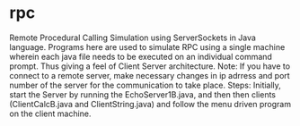 # rpc
Remote Procedural Calling Simulation using ServerSockets in Java language.
Programs here are used to simulate RPC using a single machine wherein each java file needs to be executed on an individual command prompt. Thus giving a feel of Client Server architecture.
Note: If you have to connect to a remote server, make necessary changes in ip adrress and port number of the server for the communication to take place.
Steps:
Initially, start the Server by running the EchoServer1B.java, and then then clients (ClientCalcB.java and ClientString.java) and follow the menu driven program on the client machine.
